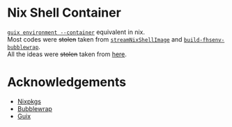 # Nix Shell Container
[`guix environment --container`](https://guix.gnu.org/manual/devel/en/html_node/Invoking-guix-environment.html#index-container-2) equivalent in nix.\
Most codes were ~~stolen~~ taken from
[`streamNixShellImage`](https://github.com/NixOS/nixpkgs/blob/9652a97d9738d3e65cf33c0bc24429e495a7868f/pkgs/build-support/docker/default.nix#L1052-L1221)
and [`build-fhsenv-bubblewrap`](https://github.com/NixOS/nixpkgs/blob/master/pkgs/build-support/build-fhsenv-bubblewrap/default.nix).\
All the ideas were ~~stolen~~ taken from [here](https://discourse.nixos.org/t/guix-environment-container-equivalent/1511).

# Acknowledgements
* [Nixpkgs](https://github.com/NixOS/nixpkgs)
* [Bubblewrap](https://github.com/containers/bubblewrap)
* [Guix](https://guix.gnu.org)
